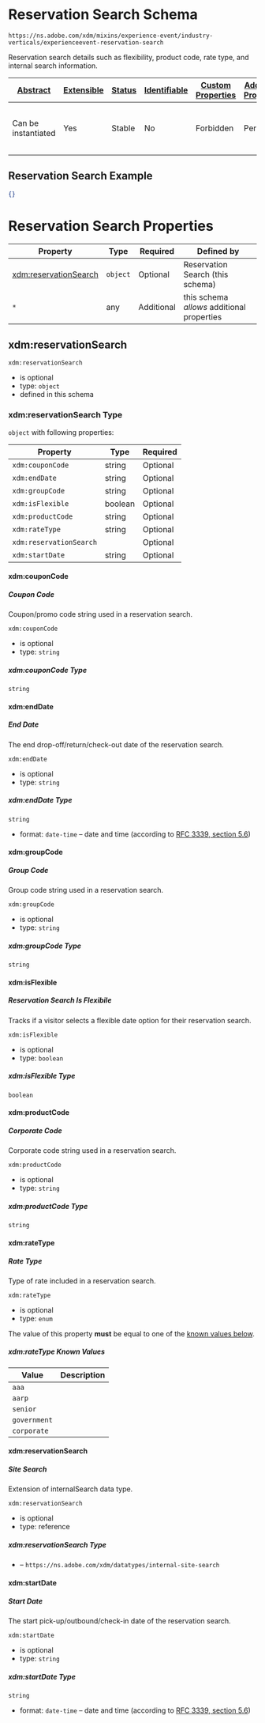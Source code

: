 
# Reservation Search Schema

```
https://ns.adobe.com/xdm/mixins/experience-event/industry-verticals/experienceevent-reservation-search
```

Reservation search details such as flexibility, product code, rate type, and internal search information.

| [Abstract](../../../../abstract.md) | [Extensible](../../../../extensions.md) | [Status](../../../../status.md) | [Identifiable](../../../../id.md) | [Custom Properties](../../../../extensions.md) | [Additional Properties](../../../../extensions.md) | Defined In |
|-------------------------------------|-----------------------------------------|---------------------------------|-----------------------------------|------------------------------------------------|----------------------------------------------------|------------|
| Can be instantiated | Yes | Stable | No | Forbidden | Permitted | [fieldgroups/experience-event/industry-verticals/experienceevent-reservation-search.schema.json](fieldgroups/experience-event/industry-verticals/experienceevent-reservation-search.schema.json) |

## Reservation Search Example
```json
{}
```

# Reservation Search Properties

| Property | Type | Required | Defined by |
|----------|------|----------|------------|
| [xdm:reservationSearch](#xdmreservationsearch) | `object` | Optional | Reservation Search (this schema) |
| `*` | any | Additional | this schema *allows* additional properties |

## xdm:reservationSearch


`xdm:reservationSearch`
* is optional
* type: `object`
* defined in this schema

### xdm:reservationSearch Type


`object` with following properties:


| Property | Type | Required |
|----------|------|----------|
| `xdm:couponCode`| string | Optional |
| `xdm:endDate`| string | Optional |
| `xdm:groupCode`| string | Optional |
| `xdm:isFlexible`| boolean | Optional |
| `xdm:productCode`| string | Optional |
| `xdm:rateType`| string | Optional |
| `xdm:reservationSearch`|  | Optional |
| `xdm:startDate`| string | Optional |



#### xdm:couponCode
##### Coupon Code

Coupon/promo code string used in a reservation search.

`xdm:couponCode`
* is optional
* type: `string`

##### xdm:couponCode Type


`string`








#### xdm:endDate
##### End Date

The end drop-off/return/check-out date of the reservation search.

`xdm:endDate`
* is optional
* type: `string`

##### xdm:endDate Type


`string`
* format: `date-time` – date and time (according to [RFC 3339, section 5.6](http://tools.ietf.org/html/rfc3339))








#### xdm:groupCode
##### Group Code

Group code string used in a reservation search.

`xdm:groupCode`
* is optional
* type: `string`

##### xdm:groupCode Type


`string`








#### xdm:isFlexible
##### Reservation Search Is Flexibile

Tracks if a visitor selects a flexible date option for their reservation search.

`xdm:isFlexible`
* is optional
* type: `boolean`

##### xdm:isFlexible Type


`boolean`







#### xdm:productCode
##### Corporate Code

Corporate code string used in a reservation search.

`xdm:productCode`
* is optional
* type: `string`

##### xdm:productCode Type


`string`








#### xdm:rateType
##### Rate Type

Type of rate included in a reservation search.

`xdm:rateType`
* is optional
* type: `enum`

The value of this property **must** be equal to one of the [known values below](#xdmreservationsearch-known-values).

##### xdm:rateType Known Values
| Value | Description |
|-------|-------------|
| `aaa` |  |
| `aarp` |  |
| `senior` |  |
| `government` |  |
| `corporate` |  |






#### xdm:reservationSearch
##### Site Search

Extension of internalSearch data type.

`xdm:reservationSearch`
* is optional
* type: reference

##### xdm:reservationSearch Type


* []() – `https://ns.adobe.com/xdm/datatypes/internal-site-search`







#### xdm:startDate
##### Start Date

The start pick-up/outbound/check-in date of the reservation search.

`xdm:startDate`
* is optional
* type: `string`

##### xdm:startDate Type


`string`
* format: `date-time` – date and time (according to [RFC 3339, section 5.6](http://tools.ietf.org/html/rfc3339))










